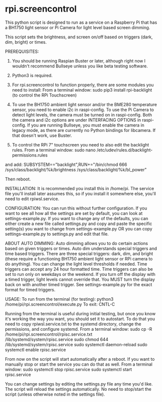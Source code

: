 rpi.screencontrol
================
This python script is designed to run as a service on a Raspberry Pi that has a BH1750 light sensor or Pi Camera for light level based screen dimming.

This script sets the brightness, and screen on/off based on triggers (dark, dim, bright) or times.


PREREQUISITES:
1. You should be running Raspian Buster or later, although right now I wouldn't recommend Bullseye unless you like beta testing software.

2. Python3 is required.

3. For rpi.screencontrol to function properly, there are some modules you need to install:
From a terminal window:
sudo pip3 install rpi-backlight			(to control the RPi Touchscreen)

4. To use the BH1750 ambient light sensor and/or the BME280 temperature sensor, you need to enable i2c in raspi-config. To use the Pi Camera to detect light levels, the camera must be turned on in raspi-config.  Both the camera and i2c options are under INTERFACING OPTIONS in raspi-config.  If you are running Bullseye, you must enable the camera in legacy mode, as there are currently no Python bindings for libcamera.  If that doesn't work, use Buster.

5. To control the RPi 7" touchscreen you need to also edit the backlight rules.
From a terminal window:
sudo nano /etc/udev/rules.d/backlight-permissions.rules

and add:
SUBSYSTEM=="backlight",RUN+="/bin/chmod 666 /sys/class/backlight/%k/brightness /sys/class/backlight/%k/bl_power"

Then reboot.


INSTALLATION:
It is recommended you install this in /home/pi.  The service file you'll install later assumes this, so if you install it somewhere else, you'll need to edit rpiwsl.service.


CONFIGURATION:
You can run this without further configuration.  If you want to see all how all the settings are set by default, you can look at settings-example.py.  If you want to change any of the defaults, you can either create a new file called settings.py and copy and paste the specific setting(s) you want to change from settings-example.py OR you can copy settings-example.py to settings.py and edit that file.


ABOUT AUTO DIMMING:
Auto dimming allows you to do certain actions based on given triggers or times.  Auto dim understands special triggers and time based triggers.  There are three special triggers: dark, dim, and bright (these require a functioning BH1750 ambient light sensor or RPi camera to do anything).  You can change the light level thresholds if needed.  Time triggers can accept any 24 hour formatted time.  Time triggers can also be set to run only on weekdays or the weekend.  If you turn off the display with a timed trigger, light levels cannot override that.  You MUST turn the display back on with another timed trigger.  See settings-example.py for the exact format for timed triggers.


USAGE:
To run from the terminal (for testing): python3 /home/pi/rpi.screencontrol/execute.py
To exit: CNTL-C

Running from the terminal is useful during initial testing, but once you know it's working the way you want, you should set it to autostart.  To do that you need to copy rpiwsl.service.txt to the systemd directory, change the permissions, and configure systemd.
From a terminal window:
sudo cp -R /home/pi/rpi.screencontrol/rpisc.service.txt /lib/systemd/system/rpisc.service
sudo chmod 644 /lib/systemd/system/rpisc.service
sudo systemctl daemon-reload
sudo systemctl enable rpisc.service

From now on the script will start automatically after a reboot.  If you want to manually stop or start the service you can do that as well.
From a terminal window:
sudo systemctl stop rpisc.service 
sudo systemctl start rpisc.service 

You can change settings by editing the settings.py file any time you'd like.  The script will reload the settings automatically.  No need to stop/start the script (unless otherwise noted in the settings file).
